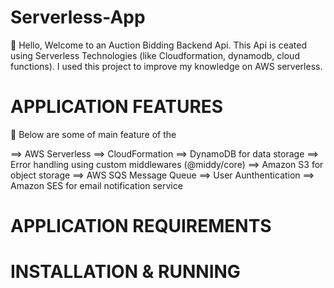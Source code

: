 # Serverless-App

👋 Hello, Welcome to an Auction Bidding Backend Api. This Api is ceated using Serverless Technologies (like Cloudformation, dynamodb, cloud functions). I used this project to improve my knowledge on AWS serverless.

# APPLICATION FEATURES

🎉 Below are some of main feature of the 

==> AWS Serverless
==> CloudFormation
==> DynamoDB for data storage
==> Error handling using custom middlewares (@middy/core)
==> Amazon S3 for object storage
==> AWS SQS Message Queue 
==> User Aunthentication
==> Amazon SES for email notification service

# APPLICATION REQUIREMENTS

# INSTALLATION & RUNNING
